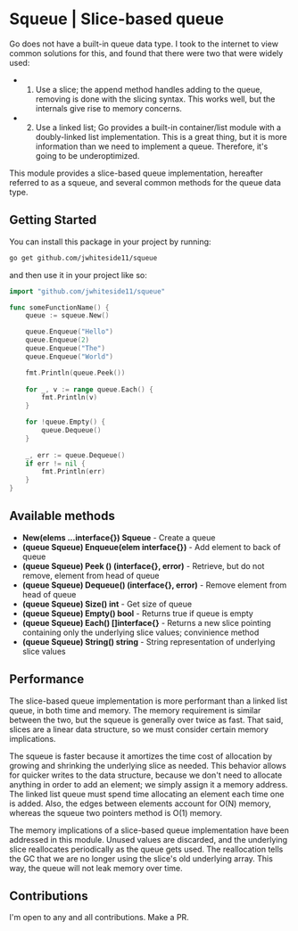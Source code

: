# Squeue | Slice-based queue

Go does not have a built-in queue data type. I took to the internet to view common solutions for this, and found that there were two that were widely used:
- 1) Use a slice; the append method handles adding to the queue, removing is done with the slicing syntax. This works well, but the internals give rise to memory concerns.
- 2) Use a linked list; Go provides a built-in container/list module with a doubly-linked list implementation. This is a great thing, but it is more information than we need to implement a queue. Therefore, it's going to be underoptimized.

This module provides a slice-based queue implementation, hereafter referred to as a squeue, and several common methods for the queue data type.

## Getting Started

You can install this package in your project by running:

```bash
go get github.com/jwhiteside11/squeue
```

and then use it in your project like so:

```go
import "github.com/jwhiteside11/squeue"

func someFunctionName() {
	queue := squeue.New()

	queue.Enqueue("Hello")
	queue.Enqueue(2)
	queue.Enqueue("The")
	queue.Enqueue("World")

	fmt.Println(queue.Peek())
	
	for _, v := range queue.Each() {
		fmt.Println(v)
	}

	for !queue.Empty() {
		queue.Dequeue()
	}
	
	_, err := queue.Dequeue()
	if err != nil {
		fmt.Println(err)
	}
}
```

## Available methods

- **New(elems ...interface{}) Squeue** - Create a queue
- **(queue Squeue) Enqueue(elem interface{})** - Add element to back of queue
- **(queue Squeue) Peek () (interface{}, error)** - Retrieve, but do not remove, element from head of queue
- **(queue Squeue) Dequeue() (interface{}, error)** - Remove element from head of queue
- **(queue Squeue) Size() int** - Get size of queue
- **(queue Squeue) Empty() bool** - Returns true if queue is empty
- **(queue Squeue) Each() []interface{}** - Returns a new slice pointing containing only the underlying slice values; convinience method
- **(queue Squeue) String() string** - String representation of underlying slice values

## Performance

The slice-based queue implementation is more performant than a linked list queue, in both time and memory. The memory requirement is similar between the two, but the squeue is generally over twice as fast. That said, slices are a linear data structure, so we must consider certain memory implications.

The squeue is faster because it amortizes the time cost of allocation by growing and shrinking the underlying slice as needed. This behavior allows for quicker writes to the data structure, because we don't need to allocate anything in order to add an element; we simply assign it a memory address. The linked list queue must spend time allocating an element each time one is added. Also, the edges between elements account for O(N) memory, whereas the squeue two pointers method is O(1) memory.

The memory implications of a slice-based queue implementation have been addressed in this module. Unused values are discarded, and the underlying slice reallocates periodically as the queue gets used. The reallocation tells the GC that we are no longer using the slice's old underlying array. This way, the queue will not leak memory over time.

## Contributions

I'm open to any and all contributions. Make a PR.
